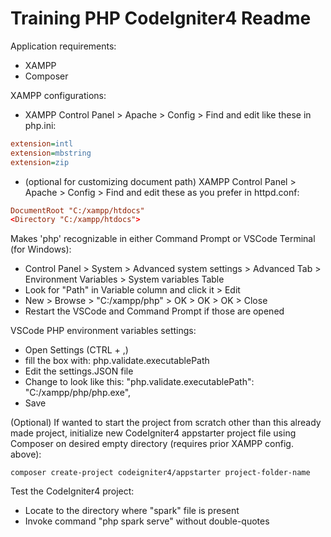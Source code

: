 # Training PHP CodeIgniter4 Readme

Application requirements:
- XAMPP
- Composer

XAMPP configurations:
- XAMPP Control Panel > Apache > Config > Find and edit like these in php.ini:

```ini
extension=intl
extension=mbstring
extension=zip
```

- (optional for customizing document path) XAMPP Control Panel > Apache > Config > Find and edit these as you prefer in httpd.conf:

```conf
DocumentRoot "C:/xampp/htdocs"
<Directory "C:/xampp/htdocs">
```

Makes 'php' recognizable in either Command Prompt or VSCode Terminal (for Windows):
- Control Panel > System > Advanced system settings > Advanced Tab > Environment Variables > System variables Table
- Look for "Path" in Variable column and click it > Edit
- New > Browse > "C:/xampp/php" > OK > OK > OK > Close
- Restart the VSCode and Command Prompt if those are opened

VSCode PHP environment variables settings:
- Open Settings (CTRL + ,)
- fill the box with: php.validate.executablePath
- Edit the settings.JSON file
- Change to look like this: "php.validate.executablePath": "C:/xampp/php/php.exe",
- Save

(Optional) If wanted to start the project from scratch other than this already made project, initialize new CodeIgniter4 appstarter project file using Composer on desired empty directory (requires prior XAMPP config. above):
```
composer create-project codeigniter4/appstarter project-folder-name
```

Test the CodeIgniter4 project:
- Locate to the directory where "spark" file is present
- Invoke command "php spark serve" without double-quotes